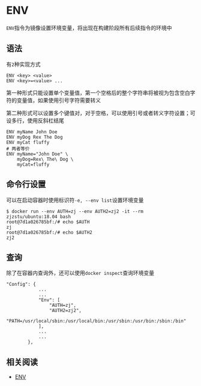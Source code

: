 
# ENV

`ENV`指令为镜像设置环境变量，将出现在构建阶段所有后续指令的环境中

## 语法

有`2`种实现方式

```
ENV <key> <value>
ENV <key>=<value> ...
```

第一种形式只能设置单个变量值，第一个空格后的整个字符串将被视为包含空白字符的变量值，如果使用引号字符需要转义

第二种形式可以设置多个键值对，对于空格，可以使用引号或者转义字符设置；可设多行，使用反斜杠结尾

```
ENV myName John Doe
ENV myDog Rex The Dog
ENV myCat fluffy
# 两者等价
ENV myName="John Doe" \
    myDog=Rex\ The\ Dog \
    myCat=fluffy
```

## 命令行设置

可以在启动容器时使用标识符`-e, --env list`设置环境变量

```
$ docker run --env AUTH=zj --env AUTH2=zj2 -it --rm zjzstu/ubuntu:18.04 bash
root@7d1a026785bf:/# echo $AUTH
zj
root@7d1a026785bf:/# echo $AUTH2
zj2
```

## 查询

除了在容器内查询外，还可以使用`docker inspect`查询环境变量

```
"Config": {
            ...
            ...
            "Env": [
                "AUTH=zj",
                "AUTH2=zj2",
                "PATH=/usr/local/sbin:/usr/local/bin:/usr/sbin:/usr/bin:/sbin:/bin"
            ],
            ...
            ...
        },
```

## 相关阅读

* [ENV](https://docs.docker.com/engine/reference/builder/#env)